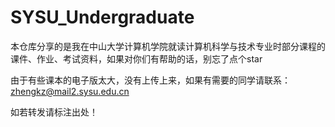 # SYSU_Undergraduate

本仓库分享的是我在中山大学计算机学院就读计算机科学与技术专业时部分课程的课件、作业、考试资料，如果对你们有帮助的话，别忘了点个star

由于有些课本的电子版太大，没有上传上来，如果有需要的同学请联系：<zhengkz@mail2.sysu.edu.cn>

如若转发请标注出处！

